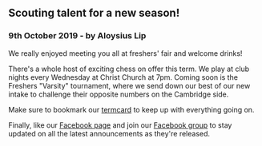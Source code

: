 ## Scouting talent for a new season!

### 9th October 2019 - by Aloysius Lip

We really enjoyed meeting you all at freshers' fair and welcome drinks!

There's a whole host of exciting chess on offer this term. We play at club nights every Wednesday at Christ Church at 7pm. Coming soon is the Freshers "Varsity" tournament, where we send down our best of our new intake to challenge their opposite numbers on the Cambridge side.

Make sure to bookmark our [termcard](https://users.ox.ac.uk/termcard) to keep up with everything going on.

Finally, like our [Facebook page](https://www.facebook.com/oxfordunichess/) and join our [Facebook group](https://www.facebook.com/groups/oxford.chess.club/) to stay updated on all the latest announcements as they're released.